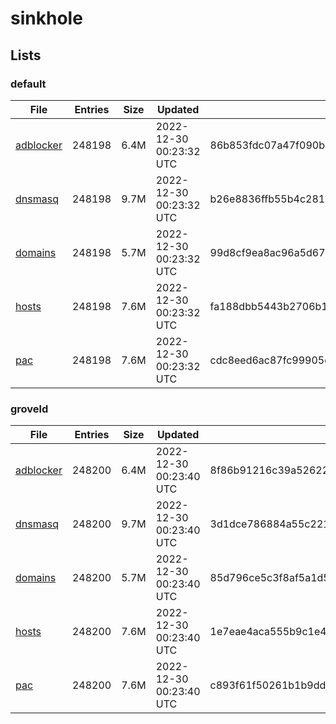 # sinkhole

## Lists

### default

|File|Entries|Size|Updated|Hash|
|-|-|-|-|-|
|[adblocker](https://raw.githubusercontent.com/groveld/sinkhole/lists/default/adblocker.txt)|248198|6.4M|2022-12-30 00:23:32 UTC|86b853fdc07a47f090bbdbb7045a5763be24693126da1d3e45c45c1c1d429ff1|
|[dnsmasq](https://raw.githubusercontent.com/groveld/sinkhole/lists/default/dnsmasq.txt)|248198|9.7M|2022-12-30 00:23:32 UTC|b26e8836ffb55b4c28121ae08ec52d8551903c8cd649501afe17877863b88c90|
|[domains](https://raw.githubusercontent.com/groveld/sinkhole/lists/default/domains.txt)|248198|5.7M|2022-12-30 00:23:32 UTC|99d8cf9ea8ac96a5d6717e25d87a8ab6d35a271397284ea95ed49bad33768637|
|[hosts](https://raw.githubusercontent.com/groveld/sinkhole/lists/default/hosts.txt)|248198|7.6M|2022-12-30 00:23:32 UTC|fa188dbb5443b2706b13ad6b9d8a8795b25a2c17368883d9c8a36f9b41a8c357|
|[pac](https://raw.githubusercontent.com/groveld/sinkhole/lists/default/pac.txt)|248198|7.6M|2022-12-30 00:23:32 UTC|cdc8eed6ac87fc99905eacbe887780ecf708e24d679906682929668eaff3eedd|

### groveld

|File|Entries|Size|Updated|Hash|
|-|-|-|-|-|
|[adblocker](https://raw.githubusercontent.com/groveld/sinkhole/lists/groveld/adblocker.txt)|248200|6.4M|2022-12-30 00:23:40 UTC|8f86b91216c39a52622099a03997db9bae10277d087101b195cae4ea27320029|
|[dnsmasq](https://raw.githubusercontent.com/groveld/sinkhole/lists/groveld/dnsmasq.txt)|248200|9.7M|2022-12-30 00:23:40 UTC|3d1dce786884a55c221a429a1ed3337b443ca0168f29071ad936bc3db2b4074c|
|[domains](https://raw.githubusercontent.com/groveld/sinkhole/lists/groveld/domains.txt)|248200|5.7M|2022-12-30 00:23:40 UTC|85d796ce5c3f8af5a1d5c988e6b225abe320a3c92e252f90ff27ecceee3e59ff|
|[hosts](https://raw.githubusercontent.com/groveld/sinkhole/lists/groveld/hosts.txt)|248200|7.6M|2022-12-30 00:23:40 UTC|1e7eae4aca555b9c1e46d27913195f641765ccc827a2b8462d28600e4213a237|
|[pac](https://raw.githubusercontent.com/groveld/sinkhole/lists/groveld/pac.txt)|248200|7.6M|2022-12-30 00:23:40 UTC|c893f61f50261b1b9ddcff835ebd1c79636da537955ae56d575ce71369662074|
